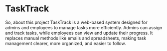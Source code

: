 # TaskTrack
So, about this project TaskTrack is a web-based system designed for admins and employees to manage tasks more efficiently. Admins can assign and track tasks, while employees can view and update their progress. It replaces manual methods like emails and spreadsheets, making task management clearer, more organized, and easier to follow.
